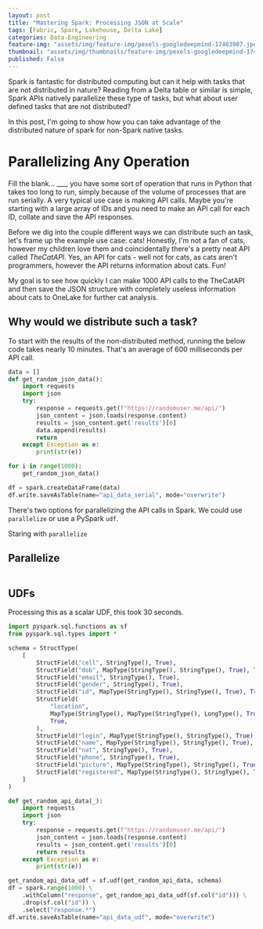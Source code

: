 ```yaml
---
layout: post
title: "Mastering Spark: Processing JSON at Scale"
tags: [Fabric, Spark, Lakehouse, Delta Lake]
categories: Data-Engineering
feature-img: "assets/img/feature-img/pexels-googledeepmind-17483907.jpeg"
thumbnail: "assets/img/thumbnails/feature-img/pexels-googledeepmind-17483907.jpeg"
published: False
---
```


Spark is fantastic for distributed computing but can it help with tasks that are not distributed in nature? Reading from a Delta table or similar is simple, Spark APIs natively parallelize these type of tasks, but what about user defined tasks that are not distributed?

In this post, I'm going to show how you can take advantage of the distributed nature of spark for non-Spark native tasks.

# Parallelizing Any Operation
Fill the blank... ___, you have some sort of operation that runs in Python that takes too long to run, simply because of the volume of processes that are run serially. A very typical use case is making API calls. Maybe you're starting with a large array of IDs and you need to make an API call for each ID, collate and save the API responses.

Before we dig into the couple different ways we can distribute such an task, let's frame up the example use case: cats! Honestly, I'm not a fan of cats, however my children love them and coincidentally there's a pretty neat API called _TheCatAPI_. Yes, an API for cats - well not for cats, as cats aren't programmers, however the API returns information about cats. Fun!

My goal is to see how quickly I can make 1000 API calls to the TheCatAPI and then save the JSON structure with completely useless information about cats to OneLake for further cat analysis.

## Why would we distribute such a task?
To start with the results of the non-distributed method, running the below code takes nearly 10 minutes. That's an average of 600 milliseconds per API call.

```python
data = []
def get_random_json_data():
    import requests
    import json
    try:
        response = requests.get(f"https://randomuser.me/api/")
        json_content = json.loads(response.content)
        results = json_content.get('results')[0]
        data.append(results)
        return
    except Exception as e:
        print(str(e))

for i in range(1000):
    get_random_json_data()

df = spark.createDataFrame(data)
df.write.saveAsTable(name="api_data_serial", mode="overwrite")

```

There's two options for parallelizing the API calls in Spark. We could use `parallelize` or use a PySpark `udf`.

Staring with `parallelize`

## Parallelize

```python

```

## UDFs
Processing this as a scalar UDF, this took 30 seconds.
```python
import pyspark.sql.functions as sf
from pyspark.sql.types import *

schema = StructType(
    [
        StructField("cell", StringType(), True),
        StructField("dob", MapType(StringType(), StringType(), True), True),
        StructField("email", StringType(), True),
        StructField("gender", StringType(), True),
        StructField("id", MapType(StringType(), StringType(), True), True),
        StructField(
            "location",
            MapType(StringType(), MapType(StringType(), LongType(), True), True),
            True,
        ),
        StructField("login", MapType(StringType(), StringType(), True), True),
        StructField("name", MapType(StringType(), StringType(), True), True),
        StructField("nat", StringType(), True),
        StructField("phone", StringType(), True),
        StructField("picture", MapType(StringType(), StringType(), True), True),
        StructField("registered", MapType(StringType(), StringType(), True), True),
    ]
)

def get_random_api_data(_):
    import requests
    import json
    try:
        response = requests.get(f"https://randomuser.me/api/")
        json_content = json.loads(response.content)
        results = json_content.get('results')[0]
        return results
    except Exception as e:
        print(str(e))

get_random_api_data_udf = sf.udf(get_random_api_data, schema)
df = spark.range(1000) \
    .withColumn("response", get_random_api_data_udf(sf.col("id"))) \
    .drop(sf.col("id")) \
    .select("response.*")
df.write.saveAsTable(name="api_data_udf", mode="overwrite")
```


